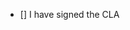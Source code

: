 <!-- 
Thanks for contributing to Spring Boot. Please provide a brief description of your pull-request and reference any related issue numbers (prefix references with #).
--> 

<!-- Please also confirm that you have signed the CLA by put an [X] in the box below: -->
- [] I have signed the CLA
